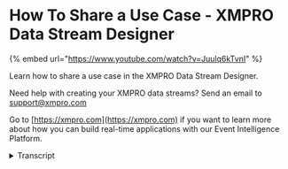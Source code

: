 # How To Share a Use Case - XMPRO Data Stream Designer
{% embed url="https://www.youtube.com/watch?v=Juulq6kTvnI" %}

Learn how to share a use case in the XMPRO Data Stream Designer. 

Need help with creating your XMPRO data streams? Send an email to support@xmpro.com 

Go to [https://xmpro.com](https://xmpro.com) if you want to learn more about how you can build real-time applications with our Event Intelligence Platform.
<details>
<summary>Transcript</summary>welcome to another training video from

XM Pro today we will be looking at how

to share a use case here I have a use

case that I would like to share with a

co-worker to do this press on the share

button and you can see that there is

access granted to me because I am the

owner and you can add another user here

so I'm going to share it with

Christopher Vela and I'm going to give

him read permission and that's all you

need to do to share it with and with the

coworker you can click on one of them

here and change the permissions so now

Chris has a write access which means

that he will be able to make changes to

this use case and save them if I go back

to my home page and into my sandbox

Chris has shared a couple of use cases

with me he's given me read access to

this one so if I go in to share we can

see that he is the owner and I have read

access which means that I can move

things around but if I try to save this

it's not going to save and if I try to

go into properties of something change

things around and try to try to save

these it's not going to do anything

however if I go on to the right access

one and we can see that I have write

access here then I can make changes I

can move things around and save these

and then if I go out and then again

we'll see that that the changes have

been saved

so that's how to share a use case
</details>